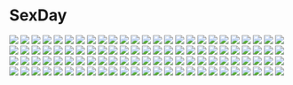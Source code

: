 # SexDay
![](https://konachan.com/image/4199003ca57a728a8395c1af3d71a458/Konachan.com%20-%2052731%20ef%20ef_a_tale_of_memories%20green%20miyamura_miyako%20signed.jpg)
![](https://konachan.com/image/f11b5e6f1a7e318fa722629ee2e8d47e/Konachan.com%20-%2017219%20haibane_renmei%20ipod%20parody%20rakka%20silhouette%20yellow.jpg)
![](https://konachan.com/image/200114c799855008e9e95fab83153d22/Konachan.com%20-%20110547%20blonde_hair%20elbow_gloves%20gloves%20hat%20long_hair%20rain%20side_b%20touhou%20umbrella%20water%20yakumo_yukari%20yellow_eyes.jpg)
![](https://konachan.com/image/9af047bf5eece3c4f8673b577c3b57a5/Konachan.com%20-%20274618%20aqua_eyes%20breasts%20cleavage%20elbow_gloves%20gloves%20meth_%28emethmeth%29%20navel%20original%20short_hair%20thighhighs%20white_hair.jpg)
![](https://konachan.com/jpeg/3502160e0b6968b0e6f592f202d0c096/Konachan.com%20-%20167206%20blue_eyes%20blue_hair%20clouds%20flowers%20hat%20hatsune_miku%20leaves%20long_hair%20nanatsuba%20sky%20sunflower%20tie%20vocaloid%20water.jpg)
![](https://konachan.com/image/804812dbf3253995ffeae1d3d18a0482/Konachan.com%20-%20263960%20anus%20blonde_hair%20blue_eyes%20blush%20breasts%20cleavage%20couch%20gloves%20long_hair%20mirai_akari%20panties%20ponytail%20skirt%20spread_legs%20thighhighs%20underwear.jpg)
![](https://konachan.com/jpeg/3077c1267e40e698c971a98a49ebb230/Konachan.com%20-%20170213%20blonde_hair%20blue_eyes%20blush%20breast_grab%20breasts%20censored%20eufonie%20game_cg%20koiken_otome%20long_hair%20nipples%20no_bra%20open_shirt%20penis%20skirt%20tateha%20twintails.jpg)
![](https://konachan.com/image/e25c7da7a71dcebcf626d68ac8cb7464/Konachan.com%20-%2062512%20alice_margatroid%20aqua_eyes%20blonde_hair%20book%20doll%20dress%20long_hair%20mage%20ribbons%20shanghai_doll%20short_hair%20touhou.jpg)
![](https://konachan.com/image/e0407c8a0ac321ca83973fb6b54c5274/Konachan.com%20-%2029985%20kanon%20kawasumi_mai%20minase_nayuki%20misaka_shiori%20sawatari_makoto%20tsukimiya_ayu.jpg)
![](https://konachan.com/image/ec062363da84d6389ec9779a7b771764/Konachan.com%20-%2048244%20akiyama_mio%20hirasawa_yui%20k-on%21%20kotobuki_tsumugi%20tainaka_ritsu.jpg)
![](https://konachan.com/jpeg/3c5ce30a65aa0338844b98ebde3076c8/Konachan.com%20-%20203707%20alcot%20blush%20censored%20game_cg%20loverec%20nimura_yuushi%20panties%20see_through%20shirt_lift%20short_hair%20underwear%20yanase_hitomi.jpg)
![](https://konachan.com/image/e3c154635e03be15288c307b3e7db2c1/Konachan.com%20-%2028347%20alice_parade%20breasts%20game_cg%20inemuri_yamane%20nipples%20nude%20unisonshift.jpg)
![](https://konachan.com/image/8a39a5780cb3671f9cfe09ddef0b83ef/Konachan.com%20-%20238893%20armor%20dress%20gloves%20gray_hair%20long_hair%20nauimusuka%20original%20petals%20stairs%20sword%20weapon.jpg)
![](https://konachan.com/image/9d1ad5749a5cb116b7b6dc71d7976005/Konachan.com%20-%20279391%20ass%20beach%20bikini%20black_hair%20breasts%20long_hair%20nipples%20nironiro%20purple_eyes%20sonora%20swimsuit%20wataya_azusa%20water.jpg)
![](https://konachan.com/jpeg/fcd3a0e5a2a42aa01da92e14bb8c6763/Konachan.com%20-%20267192%20blonde_hair%20blue_eyes%20blush%20bow%20cake%20close%20food%20fruit%20headdress%20kagamine_rin%20male%20ponytail%20ribbons%20short_hair%20strawberry%20vocaloid%20wristwear.jpg)
![](https://konachan.com/image/e10c1090a893a29ada1f1d56c5fd9a3b/Konachan.com%20-%20113545%20andou_mirai%20beach%20bikini%20itsuka_tenma_no_kuro_usagi%20nyantype%20saito_himea%20scan%20school_swimsuit%20shigure_haruka%20swimsuit.jpg)
![](https://konachan.com/jpeg/e5ceac90fa775a70071c3d2255dec965/Konachan.com%20-%2094098%20brown_hair%20loli%20nude%20tantei_opera_milky_holmes%20transparent%20vector%20yuzurizaki_nero.jpg)
![](https://konachan.com/jpeg/ee1354fe17938bc081dfe33790408d1a/Konachan.com%20-%20256120%20bike_shorts%20blue_eyes%20blue_hair%20bow%20brown_eyes%20brown_hair%20clouds%20furukawa_yui%20hat%20long_hair%20sasaki_kaori%20scan%20shorts%20skirt%20sky%20trumple%20white_hair.jpg)
![](https://konachan.com/jpeg/f5df6f826140f8f1b0c910135891c123/Konachan.com%20-%20189101%202girls%20ass%20blue_eyes%20blue_hair%20bodysuit%20braids%20breasts%20cleavage%20iris_heart%20neptune%20purple_hair%20purple_heart%20pururut%20red_eyes%20tsunako.jpg)
![](https://konachan.com/image/ea4afe6d71db8c7664463be12a517736/Konachan.com%20-%2050618%20chu_x_chu%20chu_x_chu_paradise%20kiss%20maid.jpg)
![](https://konachan.com/image/43aeaaa9c2cfb283a36af2c7f84ea481/Konachan.com%20-%20114045%20isis_eaglet%20kurogin%20mahou_senki_lyrical_nanoha_force%20mahou_shoujo_lyrical_nanoha%20scan.jpg)
![](https://konachan.com/image/06644c9c293cb9b4ae69e3e97663d5b7/Konachan.com%20-%20294038%20aliasing%20brown_eyes%20brown_hair%20glasses%20japanese_clothes%20munakata_%28hisahige%29%20original%20ponytail%20short_hair.jpg)
![](https://konachan.com/image/e5b06db724154db00cb8d24511d4aca2/Konachan.com%20-%20240831%20ass%20barefoot%20bikini%20blonde_hair%20bra%20doma_umaru%20idolmaster%20long_hair%20navel%20nopan%20orange_eyes%20panties%20purple_eyes%20stockings%20swimsuit%20underwear.jpg)
![](https://konachan.com/jpeg/260746e3e15778c578ac1fb33bc9fcfe/Konachan.com%20-%20147567%20anus%20bed%20blush%20breasts%20collar%20cross%20fang%20green_eyes%20kneehighs%20long_hair%20navel%20necklace%20nipples%20pink_hair%20pussy%20saipaco%20spread_legs%20uncensored.jpg)
![](https://konachan.com/image/1eba4fb79be512cd16bfc6e4a67b96e6/Konachan.com%20-%2047509%20hirasawa_yui%20k-on%21%20thighhighs.jpg)
![](https://konachan.com/image/cd13231fe043291dc1edb17a92c29f22/Konachan.com%20-%20221146%202girls%20animal%20barefoot%20bed%20book%20fox%20guitar%20instrument%20kitsu%2B3%20night%20original.jpg)
![](https://konachan.com/jpeg/d675b5b1ba73149258997f1b31375aa4/Konachan.com%20-%20155195%20breast_grab%20breasts%20game_cg%20hazumi_rio%20kiss%20lime_%28company%29%20nipples%20nude%20royal_duty_flush%20yuri.jpg)
![](https://konachan.com/jpeg/c8ba064a260434d4967670d961908752/Konachan.com%20-%20306316%20animal_ears%20anus%20barefoot%20bed%20blush%20braids%20breasts%20brown_hair%20cnfs%20fang%20foxgirl%20long_hair%20nipples%20nude%20pussy%20sumire_hina%20tail%20uncensored%20virtuareal.jpg)
![](https://konachan.com/image/02e00149166ee3d7b19b8913c6fa477d/Konachan.com%20-%20121128%20game_cg%20kisaki_mio%20komori_kei%20male%20mizuno_takahiro%20ricotta%20walkure_romanze.jpg)
![](https://konachan.com/image/6686f09bcdcde9299a064bfa9f71f4dd/Konachan.com%20-%2066599%20akiyama_mio%20hirasawa_yui%20k-on%21%20kotobuki_tsumugi%20tainaka_ritsu.jpg)
![](https://konachan.com/jpeg/6d6c5beb645b9827309df9ef20100525/Konachan.com%20-%20297416%20animal_ears%20close%20mousegirl%20original%20polychromatic%20rsef%20short_hair%20white_hair.jpg)
![](https://konachan.com/image/997af3351817f4c203f4c92fc891c4fa/Konachan.com%20-%20270816%20alice_margatroid%20barefoot%20blonde_hair%20blush%20breasts%20doll%20headband%20homura_subaru%20jpeg_artifacts%20nipples%20nude%20shanghai_doll%20short_hair%20touhou.jpg)
![](https://konachan.com/image/555c6251b9b93dfaabb7cdb7204cdf3e/Konachan.com%20-%2034019%20hellsing.jpg)
![](https://konachan.com/image/c82ce01abe3ac688f84d9622b0fac181/Konachan.com%20-%20128541%20hatsune_miku%20nablack%20vocaloid.jpg)
![](https://konachan.com/jpeg/fc7e0f701b94dd84dc6182d6a987f8d4/Konachan.com%20-%20103621%20blue_eyes%20blush%20bra%20brown_hair%20censored%20game_cg%20hulotte%20ikegami_akane%20penis%20pussy%20sex%20tezuka_yumimi%20underwear%20with_ribbon.jpg)
![](https://konachan.com/image/dfae88fb6bbe8754a305acd9e3dc51b1/Konachan.com%20-%20208461%20boots%20building%20dress%20gloves%20goggles%20hat%20industrial%20original%20red_hair%20rounin_%28amuza%29%20signed%20train.jpg)
![](https://konachan.com/image/24104d0fe1e085f1dc42f457f86b709d/Konachan.com%20-%2053668%202girls%2077%20bed%20breasts%20mikagami_mamizu%20nipples%20no_bra%20nopan%20open_shirt%20panties%20tsuneha_aki%20tsuneha_miki%20underwear.jpg)
![](https://konachan.com/image/42e67d90cc4dff70edd4312f47987ba6/Konachan.com%20-%20180515%20ass%20blush%20book%20boots%20breasts%20brown_eyes%20daiaru%20dark_skin%20erect_nipples%20original%20pointed_ears%20twintails%20white_hair.jpg)
![](https://konachan.com/image/9d3b15bb6495623808c4a37e3b72cc5c/Konachan.com%20-%20205472%20anus%20armor%20ass%20ass_grab%20barioth%20kure_masahiro%20monster_hunter%20pussy%20uncensored.jpg)
![](https://konachan.com/jpeg/fb4797595bbe8e09833a797154a5d9f0/Konachan.com%20-%2029027%202girls%20barefoot%20blue_hair%20breasts%20faury_carat%20green_eyes%20komatsu_eiji%20long_hair%20nipples%20nude%20ponytail%20pussy%20red_hair%20scan%20uncensored%20water%20wet.jpg)
![](https://konachan.com/image/0ae56834f4dcaa3cce2ec2971bd10f5e/Konachan.com%20-%20129270%20animal_ears%20horns%20long_hair%20nude%20paparins%20tagme%20wings.jpg)
![](https://konachan.com/jpeg/cd922ba43e4b7ee621773f16d00556e5/Konachan.com%20-%20142641%20angel%20blush%20bow%20halo%20long_hair%20nanashina%20original%20ribbons%20skirt%20stars%20thighhighs%20white_hair%20wings%20zettai_ryouiki.jpg)
![](https://konachan.com/jpeg/e56c03d6669e50d7d8adc39e9479b2a1/Konachan.com%20-%20248928%20barefoot%20bikini%20breasts%20cleavage%20dungeon_and_fighter%20long_hair%20qbspdl%20red_eyes%20swimsuit%20tattoo%20twintails.jpg)
![](https://konachan.com/jpeg/c88d01bb64feba602cfe32c26ed2c3fb/Konachan.com%20-%20288000%202girls%20bed%20bicolored_eyes%20blue_hair%20brown_hair%20loli%20long_hair%20ofuda%20original%20scar%20school_uniform%20short_hair%20shorts%20skirt%20socks%20twintails.jpg)
![](https://konachan.com/image/96c2ebedb6adc4e5952686174da6a79b/Konachan.com%20-%20275942%20bed%20blonde_hair%20christmas%20elbow_gloves%20fate_%28series%29%20garter_belt%20gloves%20green_eyes%20jpeg_artifacts%20mordred%20phone%20shorts%20thighhighs%20tonee.jpg)
![](https://konachan.com/jpeg/077261448cff23c449e14d125b7d2a5c/Konachan.com%20-%20266066%20anal%20anus%20bleach%20blush%20breasts%20dannex009%20dark_skin%20long_hair%20nipples%20penis%20ponytail%20purple_hair%20pussy%20sex%20tears%20thighhighs%20uncensored%20watermark%20wet.jpg)
![](https://konachan.com/image/c98547d08b93228ca1bfd9a83356ac02/Konachan.com%20-%2033136%20fate_testarossa%20mahou_shoujo_lyrical_nanoha%20white.jpg)
![](https://konachan.com/image/0e535472c03410d37087925ffab1b436/Konachan.com%20-%20168721%20armor%20bow%20braids%20gray_hair%20long_hair%20puzzle_%26_dragons%20red_eyes%20sword%20tiara%20valkyrie_%28p%26d%29%20weapon%20yuu_%28asaiyuji%29.jpg)
![](https://konachan.com/image/4b4351868309ffea037438d872803b89/Konachan.com%20-%2029726%20aquaplus%20himeyuri_ruri%20leaf%20nakamura_takeshi%20to_heart%20to_heart_2.jpg)
![](https://konachan.com/jpeg/b61918b3065bbc08554368a7d56937f4/Konachan.com%20-%20217235%202girls%20aso_kiriri%20blonde_hair%20bow%20braids%20breast_grab%20game_cg%20glasses%20kiss%20long_hair%20nitroplus%20oosaki_shinya%20ponytail%20red_hair%20tokyo_necro%20uniform%20yuri.jpg)
![](https://konachan.com/jpeg/4ac22c40487106b53a05fdfbde0836dc/Konachan.com%20-%2091848%20hercule_barton%20tantei_opera_milky_holmes%20transparent.jpg)
![](https://konachan.com/image/1a956b507cc95b3a0bedcd40a02f7cf7/Konachan.com%20-%20183761%20barefoot%20blush%20bra%20breasts%20hatsune_miku%20noodle-y%20panties%20pussy%20thighhighs%20tie%20twintails%20uncensored%20underwear%20vocaloid%20zettai_ryouiki.jpg)
![](https://konachan.com/jpeg/04ea259bab499590cc2562b3e4c56b3d/Konachan.com%20-%20152405%20blue_eyes%20cis_%28carcharias%29%20flowers%20hat%20japanese_clothes%20long_hair%20mononobe_no_futo%20ribbons%20sword%20touhou%20weapon%20white_hair.jpg)
![](https://konachan.com/image/fcb63a747ccef51e3b621139424ee00a/Konachan.com%20-%20138989%20ass%20black_hair%20blush%20bondage%20breasts%20cameltoe%20original%20panties%20spread_legs%20umakatsuhai%20underwear%20wet%20yellow_eyes.jpg)
![](https://konachan.com/jpeg/5ba2d73abd88d1fed87415facbd2dc2e/Konachan.com%20-%2068841%20all_male%20anthropomorphism%20austria_%28hetalia%29%20axis_powers_hetalia%20christmas%20germany_%28hetalia%29%20male%20polychromatic%20prussia_%28hetalia%29.jpg)
![](https://konachan.com/jpeg/e81ac5c50d02289c782d619f8156c551/Konachan.com%20-%20121478%20black%20fujimori_yuu%20gloves%20koikishi_purely_kiss%20long_hair%20purple_eyes%20purple_hair%20ribbons%20skirt%20sword%20thighhighs%20transparent%20weapon%20yuuki_hagure.jpg)
![](https://konachan.com/image/93792b737f095f16cd10c213a0036902/Konachan.com%20-%2021737%20houraisan_kaguya%20touhou.jpg)
![](https://konachan.com/jpeg/9a15d03e440673654ec2c75df5d928a8/Konachan.com%20-%20122200%20boku_wa_tomodachi_ga_sukunai%20breasts%20cleavage%20kashiwazaki_sena%20vector%20wink.jpg)
![](https://konachan.com/image/53b16b538bb9092d8cb5647fae53f58e/Konachan.com%20-%20128523%20seikon_no_qwaser%20tagme.jpg)
![](https://konachan.com/image/821c6c9f3decf03adb550f73c781946c/Konachan.com%20-%20115369%20eryngii_yoko%20original.jpg)
![](https://konachan.com/jpeg/87429b9dde494cef300c9694abc83354/Konachan.com%20-%20300886%20a.yuuki%20censored%20green_hair%20male%20nude%20orange_eyes%20original%20penis%20sex%20short_hair.jpg)
![](https://konachan.com/image/b95aec1de578ae573893c2314a688cca/Konachan.com%20-%2071092%20blonde_hair%20blue_eyes%20blush%20caffein%20clouds%20original%20ponytail%20sky%20towel.jpg)
![](https://konachan.com/image/82d96b9ed109015fbe584706be47e2b0/Konachan.com%20-%2017051%20air_gear%20wanijima_agito%20wanijima_akito.jpg)
![](https://konachan.com/jpeg/5d5dda4655b38cf0ec8f14f2f543d9fd/Konachan.com%20-%2049357%20hirasawa_yui%20k-on%21%20school_uniform.jpg)
![](https://konachan.com/image/c321d0ad9c69babb121c8204e48ee1e7/Konachan.com%20-%20135908%20aqua_eyes%20aqua_hair%20eto%20hatsune_miku%20miku_append%20thighhighs%20twintails%20umbrella%20vocaloid.jpg)
![](https://konachan.com/jpeg/3a1f258405a7a11189c1aaab6004c93a/Konachan.com%20-%20247500%20bandaid%20blonde_hair%20blush%20bra%20breasts%20nipple_slip%20original%20panties%20panty_pull%20pussy%20short_hair%20skirt%20uncensored%20underwear%20waifu2x%20yamaishi108.jpg)
![](https://konachan.com/image/dfd40c6eaa5f470696b75b8c748a1be4/Konachan.com%20-%20141317%20black_hair%20bra%20breasts%20cleavage%20glasses%20nopan%20norizou_type-r%20original%20school_uniform%20underwear.jpg)
![](https://konachan.com/image/fa1c9e2f704ae9227aa5baf6a8899075/Konachan.com%20-%2048912%20glasses%20hatsune_miku%20kei_%28artist%29%20twintails%20vocaloid.jpg)
![](https://konachan.com/image/eed66ddc29d49a3f67150cc5fce23e5f/Konachan.com%20-%20128197%20gia%20gun%20original%20short_hair%20weapon.jpg)
![](https://konachan.com/jpeg/456f1a0949f227646587e94863bd3ecb/Konachan.com%20-%20116850%20black_hair%20blue_eyes%20game_cg%20g_yuusuke%20kajiri_kamui_kagura%20magic%20mikado_ryuusui%20twintails.jpg)
![](https://konachan.com/image/ee9bdffa7026ae7a9c4bfc2f793db69e/Konachan.com%20-%2056621%20animal_ears%20barefoot%20beach%20bell%20blush%20bow%20catgirl%20choker%20fang%20loli%20purple_eyes%20purple_hair%20ribbons%20sky%20skyfish%20swimsuit%20tail%20water%20watermark.jpg)
![](https://konachan.com/jpeg/bb8a308b3799864eb51a157e77c97c84/Konachan.com%20-%20239856%20armor%20artoria_pendragon_%28all%29%20blonde_hair%20fate_%28series%29%20fate_stay_night%20green_eyes%20headdress%20ribbons%20saber%20shirabi_%28life-is-free%29%20sword%20weapon%20white.jpg)
![](https://konachan.com/image/ec99386361e911895f82b42e3ddb4655/Konachan.com%20-%20247817%20beach%20blonde_hair%20bow%20cherry%20clouds%20drink%20flowers%20food%20fruit%20hat%20long_hair%20pink_hair%20roh_nam_kyung%20rose%20short_hair%20sky%20touhou%20yakumo_yukari.jpg)
![](https://konachan.com/image/e01eddb0b582cd1b0cf72d4fa594f807/Konachan.com%20-%20116509%20black_hair%20blue_eyes%20brown_hair%20choco_chip%20dmyo%20giga%20gray_hair%20group%20headdress%20ibaragi_ai%20logo%20nekonyan%20red_hair%20sucre%20twintails%20waitress%20watermark.jpg)
![](https://konachan.com/jpeg/56fbdace36a4f1b65e0a2a5832a2da75/Konachan.com%20-%20280513%20animal_ears%20bed%20blue_eyes%20blush%20breasts%20bunny_ears%20honkai_impact%20myurumyuru%20nipples%20nude%20pink_hair%20see_through%20short_hair%20watermark.jpg)
![](https://konachan.com/jpeg/e69bca1b5f465f51a574456c6bf879ed/Konachan.com%20-%2072473%20instrument%20ipod%20k-on%21%20kotobuki_tsumugi.jpg)
![](https://konachan.com/image/6047a856f8a27779b415b550eafc72c9/Konachan.com%20-%20125213%202girls%20blue_eyes%20blue_hair%20cake%20cioccoleti%20cirno%20drink%20fairy%20food%20fruit%20purple_hair%20red_eyes%20short_hair%20strawberry%20thighhighs%20touhou%20vampire%20wings.jpg)
![](https://konachan.com/jpeg/dbd37bb497ac9300a6a47165589847d0/Konachan.com%20-%20234176%20anmi%20aqua_eyes%20ass%20blonde_hair%20blush%20boots%20breasts%20gloves%20headband%20long_hair%20nopan%20skirt%20skirt_lift%20tears%20thighhighs%20torn_clothes%20weapon.jpg)
![](https://konachan.com/jpeg/cae80ed9135d408ff41e7a67d4591b85/Konachan.com%20-%20147407%20ass%20black_hair%20blush%20breasts%20kirisaki_kyouko%20nipples%20nude%20short_hair%20to_love_ru%20to_love_ru_darkness%20transparent%20vector.jpg)
![](https://konachan.com/image/d4d9af3b0eb810f7fe1283c112613419/Konachan.com%20-%207317%20gagraphic%20glasses%20logo%20matsumoto_noriyuki%20school_swimsuit%20swimsuit%20water%20watermark.jpg)
![](https://konachan.com/image/9ca3e1ac346473bce51dfe1dc732a6d0/Konachan.com%20-%2013003%20car%20kobayakawa_miyuki%20taiho_shichauzo.jpg)
![](https://konachan.com/image/9b215671c3671d70b5c51e048bfbd774/Konachan.com%20-%2026521%20cowboy_bebop%20faye_valentine%20green_eyes%20purple_hair.jpeg)
![](https://konachan.com/jpeg/e87f7b58b5d789fdd4d36182f53e2326/Konachan.com%20-%20277387%20ass%20black_hair%20blush%20breasts%20long_hair%20nude%20original%20tama_%28tamakaka1031%29%20yellow_eyes.jpg)
![](https://konachan.com/image/3d394c1a6767bf255281895b875a3601/Konachan.com%20-%20155968%202girls%20blue_eyes%20blue_hair%20braids%20hatsune_miku%20ia%20long_hair%20motorcycle%20naka_%28nicovideo14185763%29%20pink_hair%20shackles%20twintails%20vocaloid.jpg)
![](https://konachan.com/jpeg/b619b3fc7570f9ff25a222c8bf8aa337/Konachan.com%20-%20298847%20armor%20blood%20fate_grand_order%20fate_%28series%29%20fire%20gray_hair%20horns%20jhc_kai%20katana%20long_hair%20red_eyes%20samurai%20signed%20sword%20tears%20tomoe_gozen%20weapon.jpg)
![](https://konachan.com/jpeg/fe1811e219790138ab3575eeb9d129f8/Konachan.com%20-%20143321%20amatsumi_sora_ni%20blush%20breasts%20gray_eyes%20green_hair%20hazuki_mikage%20long_hair%20school_uniform%20shintaro.jpg)
![](https://konachan.com/image/a4357c6a0ac738157c043249e0c2cb97/Konachan.com%20-%2080029%20breasts%20brown_hair%20censored%20flowers%20long_hair%20maid%20nipples%20open_shirt%20original%20pussy%20pussy_juice%20school_uniform%20spread_legs%20tears%20thighhighs%20tie.jpg)
![](https://konachan.com/jpeg/a4259e14fbc5130a46dfdf8592d6ef98/Konachan.com%20-%2093688%20blue_hair%20breasts%20censored%20game_cg%20headband%20hiiragi_tsukino%20nipples%20penis%20pussy%20sex%20suzukaze_no_melt%20tenmaso%20wet%20whirlpool%20yellow_eyes.jpg)
![](https://konachan.com/image/2990347dac66922ddae76d00d248d686/Konachan.com%20-%2065263%20devil_summoner%20moh_shuvuu%20wings.jpg)
![](https://konachan.com/jpeg/3243901bda70d1a3c161beccaaa3a2cd/Konachan.com%20-%20291944%20blush%20breasts%20brown_eyes%20brown_hair%20cleavage%20close%20drink%20necklace%20original%20sake%20short_hair%20shorts%20socks%20waifu2x%20watermark%20wristwear.jpg)
![](https://konachan.com/image/47828fdf8ac29a831d5ce59ce9ccd0f9/Konachan.com%20-%20104192%202girls%20car%20flyx2%20gun%20mecha%20original%20school_uniform%20weapon.jpg)
![](https://konachan.com/jpeg/6ff5687d763239f66224bffab146b574/Konachan.com%20-%2085992%20animal%20breasts%20cat%20cleavage%20flowers%20goose_h%20halloween%20loli_ruri%20poring%20ragnarok_online%20wink.jpg)
![](https://konachan.com/image/eae3ee4394710b863257f3f436d94fb9/Konachan.com%20-%20119186%20animal%20bird%20bou_nin%20brown_hair%20dress%20green_eyes%20long_hair%20original%20sky.jpg)
![](https://konachan.com/image/75f81da8100e2b261634d90bf409749a/Konachan.com%20-%2010786%20akatsuki.jpg)
![](https://konachan.com/image/c71f8fa40659ee225ad14264ed6bdfb5/Konachan.com%20-%20233474%20blush%20bow%20brown_hair%20dress%20flowers%20green_eyes%20headband%20jpeg_artifacts%20maid%20moonknives%20pantyhose%20petra_leyte%20ribbons%20short_hair.jpg)
![](https://konachan.com/image/d652c88f42201fb6186ec9d543dab25d/Konachan.com%20-%2025951%20bleach%20butterfly%20kuchiki_rukia%20red%20silhouette.jpeg)
![](https://konachan.com/jpeg/95be8ce284a0514d7b09bc60f85d4877/Konachan.com%20-%2020670%20forte_stollen%20galaxy_angel%20milfeulle_sakuraba%20mint_blancmanche%20nomad%20ranpha_franboise%20vanilla_h.jpg)
![](https://konachan.com/jpeg/7f458d627b6672affce177b2a6c971d0/Konachan.com%20-%20254837%20barefoot%20blonde_hair%20green_eyes%20idolmaster%20idolmaster_cinderella_girls%20long_hair%20satou_shin%20skirt%20tagme_%28artist%29%20translation_request%20twintails.jpg)
![](https://konachan.com/image/363d1a8bd0dc61c45ef730beb662ea4d/Konachan.com%20-%20271422%20anthropomorphism%20blush%20breasts%20brown_eyes%20brown_hair%20censored%20cum%20long_hair%20nipples%20open_shirt%20panties%20penis%20tamiya_akito%20thighhighs%20underwear.jpg)
![](https://konachan.com/image/79a19369ffd15b4fedd64e3aa3e0b928/Konachan.com%20-%2046090%20blush%20bra%20clochette%20daikanyama_sumire%20navel%20oshiki_hitoshi%20panties%20scan%20suzunone_seven%20thighhighs%20underwear.jpg)
